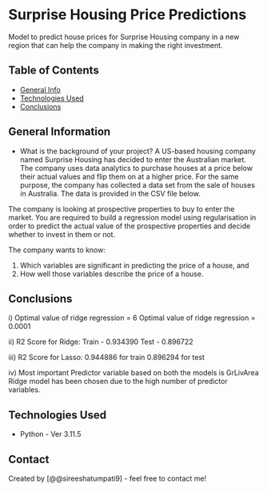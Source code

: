 # Surprise Housing Price Predictions
Model to predict house prices for Surprise Housing company in a new region that can help the company in making the right investment.


## Table of Contents
* [General Info](#general-information)
* [Technologies Used](#technologies-used)
* [Conclusions](#conclusions)

## General Information

- What is the background of your project?
A US-based housing company named Surprise Housing has decided to enter the Australian market. The company uses data analytics to purchase houses at a price below their actual values and flip them on at a higher price. For the same purpose, the company has collected a data set from the sale of houses in Australia. The data is provided in the CSV file below.

The company is looking at prospective properties to buy to enter the market. You are required to build a regression model using regularisation in order to predict the actual value of the prospective properties and decide whether to invest in them or not.

The company wants to know: 
1) Which variables are significant in predicting the price of a house, and
2) How well those variables describe the price of a house.


## Conclusions

i) Optimal value of ridge regression = 6
Optimal value of ridge regression = 0.0001

ii) R2 Score for Ridge:
Train - 0.934390 
Test - 0.896722 

iii) R2 Score for Lasso:
0.944886  for train 
0.896294  for test

iv) Most important Predictor variable based on both the models is GrLivArea
Ridge model has been chosen due to the high number of predictor variables.

## Technologies Used
- Python - Ver 3.11.5

## Contact
Created by [@@sireeshatumpati9] - feel free to contact me!